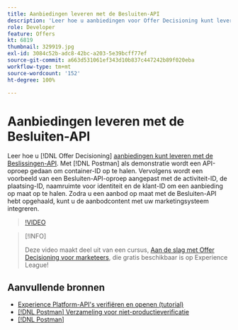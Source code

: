 ```yaml
---
title: Aanbiedingen leveren met de Besluiten-API
description: 'Leer hoe u aanbiedingen voor Offer Decisioning kunt leveren met de Besluiten-API. '
role: Developer
feature: Offers
kt: 6819
thumbnail: 329919.jpg
exl-id: 3084c52b-adc8-42bc-a203-5e39bcff77ef
source-git-commit: a663d531061ef343d10b837c447242b89f020eba
workflow-type: tm+mt
source-wordcount: '152'
ht-degree: 100%

---
```



# Aanbiedingen leveren met de Besluiten-API

Leer hoe u [!DNL Offer Decisioning] [aanbiedingen kunt leveren met de Beslissingen-API](https://experienceleague.adobe.com/docs/journey-optimizer/using/offer-decisioniong/api-reference/offer-delivery/deliver-offers.html?lang=nl). Met [!DNL Postman] als demonstratie wordt een API-oproep gedaan om container-ID op te halen. Vervolgens wordt een voorbeeld van een Besluiten-API-oproep aangepast met de activiteit-ID, de plaatsing-ID, naamruimte voor identiteit en de klant-ID om een aanbieding op maat op te halen. Zodra u een aanbod op maat met de Besluiten-API hebt opgehaald, kunt u de aanbodcontent met uw marketingsysteem integreren.

>[!VIDEO](https://video.tv.adobe.com/v/329919?quality=12&learn=on)

>[!INFO]
>
> Deze video maakt deel uit van een cursus, [Aan de slag met Offer Decisioning voor marketeers](https://experienceleague.adobe.com/?recommended=ExperiencePlatform-U-1-2020.1.offerdecisioning), die gratis beschikbaar is op Experience League!

## Aanvullende bronnen

* [Experience Platform-API&#39;s verifiëren en openen (tutorial)](https://experienceleague.adobe.com/docs/platform-learn/tutorials/platform-api-authentication.html?lang=nl)
* [[!DNL Postman] Verzameling voor niet-productieverificatie](https://github.com/adobe/experience-platform-postman-samples/tree/master/apis/ims?lang=nl)
* [[!DNL Postman]](https://www.postman.com/)
